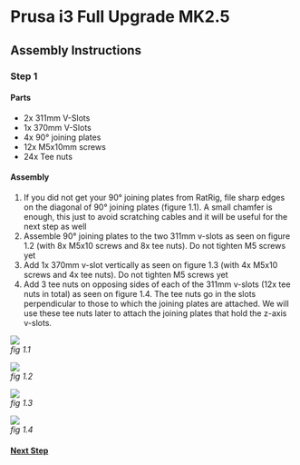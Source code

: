 # Prusa i3 Full Upgrade MK2.5

## Assembly Instructions

### Step 1

#### Parts

* 2x 311mm V-Slots
* 1x 370mm V-Slots
* 4x 90° joining plates
* 12x M5x10mm screws
* 24x Tee nuts

#### Assembly

1. If you did not get your 90° joining plates from RatRig, file sharp edges on the diagonal of 90° joining plates (figure 1.1). A small chamfer is enough, this just to avoid scratching cables and it will be useful for the next step as well
1. Assemble 90° joining plates to the two 311mm v-slots as seen on figure 1.2 (with 8x M5x10 screws and 8x tee nuts). Do not tighten M5 screws yet
1. Add 1x 370mm v-slot vertically as seen on figure 1.3 (with 4x M5x10 screws and 4x tee nuts). Do not tighten M5 screws yet
1. Add 3 tee nuts on opposing sides of each of the 311mm v-slots (12x tee nuts in total) as seen on figure 1.4. The tee nuts go in the slots perpendicular to those to which the joining plates are attached. We will use these tee nuts later to attach the joining plates that hold the z-axis v-slots.


![](img/file_90deg_plate.jpg)\
*fig 1.1*

![](img/fig1.2.jpg)\
*fig 1.2*

![](img/fig1.3.jpg)\
*fig 1.3*

![](img/fig1.4.jpg)\
*fig 1.4*

#### [Next Step](step02.md)
